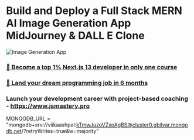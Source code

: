 # Build and Deploy a Full Stack MERN AI Image Generation App MidJourney & DALL E Clone

![Image Generation App](https://i.ibb.co/p0f27C2/Thumbnail-9.png)

### [🌟 Become a top 1% Next.js 13 developer in only one course](https://jsmastery.pro/next13)

### [🚀 Land your dream programming job in 6 months](https://jsmastery.pro/masterclass)

### Launch your development career with project-based coaching - https://www.jsmastery.pro

MONGODB_URL = "mongodb+srv://viikaashpal:kTmwJuzoVZxoAgBS@cluster0.gbilvar.mongodb.net/?retryWrites=true&w=majority"
